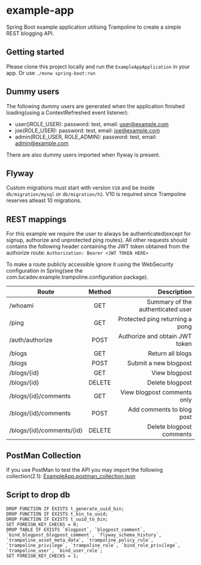 # example-app

Spring Boot example application utilising Trampoline to create a simple REST blogging API.

## Getting started

Please clone this project locally and run the `ExampleAppApplication` in your app. Or use `./mvnw spring-boot:run`

## Dummy users

The following dummy users are generated when the application finished loading(using a ContextRefreshed event listener):

- user()ROLE_USER): password: test, email: user@example.com
- joe(ROLE_USER): password: test, email: joe@example.com
- admin(ROLE_USER, ROLE_ADMIN): password: test, email: admin@example.com

There are also dummy users imported when flyway is present.

## Flyway

Custom migrations must start with version `V10` and be inside `db/migration/mysql` or `db/migration/h2`.
V10 is required since Trampoline reserves atleast 10 migrations.

## REST mappings

For this example we require the user to always be authenticated(except for signup, authorize and unprotected ping routes).
All other requests should contains the following header containing the JWT token obtained from the authorize route: `Authorization: Bearer <JWT TOKEN HERE>`


To make a route publicly accessible ignore it using the WebSecurity configuration in Spring(see the com.lucadev.example.trampoline.configuration package).

| Route                             | Method        | Description                           |
|-----------------------------------|:-------------:|--------------------------------------:|
| /whoami                           | GET           | Summary of the authenticated user     |
| /ping                             | GET           | Protected ping returning a pong       |
| /auth/authorize                   | POST          | Authorize and obtain JWT token        |
| /blogs                            | GET           | Return all blogs                      |
| /blogs                            | POST          | Submit a new blogpost                 |
| /blogs/{id}                       | GET           | View blogpost                         |
| /blogs/{id}                       | DELETE        | Delete blogpost                       |
| /blogs/{id}/comments              | GET           | View blogpost comments only           |
| /blogs/{id}/comments              | POST          | Add comments to blog post              |
| /blogs/{id}/comments/{id}         | DELETE        | Delete blogpost comments               |

## PostMan Collection

If you use PostMan to test the API you may import the following collection(2.1): [ExampleApp.postman_collection.json](ExampleApp.postman_collection.json)

## Script to drop db

```mysql
DROP FUNCTION IF EXISTS t_generate_uuid_bin;
DROP FUNCTION IF EXISTS t_bin_to_uuid;
DROP FUNCTION IF EXISTS t_uuid_to_bin;
SET FOREIGN_KEY_CHECKS = 0;
DROP TABLE IF EXISTS `blogpost`, `blogpost_comment`, `bind_blogpost_blogpost_comment`, `flyway_schema_history`, `trampoline_asset_meta_data`, `trampoline_policy_rule`, `trampoline_privilege`, `trampoline_role`, `bind_role_privilege`, `trampoline_user`, `bind_user_role`;
SET FOREIGN_KEY_CHECKS = 1;
```

